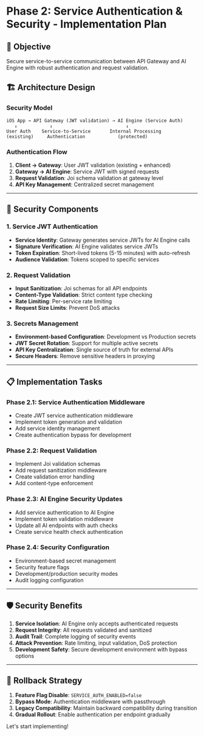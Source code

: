 # Phase 2: Service Authentication & Security - Implementation Plan

## 🎯 Objective
Secure service-to-service communication between API Gateway and AI Engine with robust authentication and request validation.

## 🏗️ Architecture Design

### **Security Model**
```
iOS App → API Gateway (JWT validation) → AI Engine (Service Auth)
   ↓            ↓                           ↓
User Auth    Service-to-Service       Internal Processing
(existing)     Authentication            (protected)
```

### **Authentication Flow**
1. **Client → Gateway**: User JWT validation (existing + enhanced)
2. **Gateway → AI Engine**: Service JWT with signed requests
3. **Request Validation**: Joi schema validation at gateway level
4. **API Key Management**: Centralized secret management

---

## 🔐 Security Components

### **1. Service JWT Authentication**
- **Service Identity**: Gateway generates service JWTs for AI Engine calls
- **Signature Verification**: AI Engine validates service JWTs
- **Token Expiration**: Short-lived tokens (5-15 minutes) with auto-refresh
- **Audience Validation**: Tokens scoped to specific services

### **2. Request Validation**
- **Input Sanitization**: Joi schemas for all API endpoints
- **Content-Type Validation**: Strict content type checking
- **Rate Limiting**: Per-service rate limiting
- **Request Size Limits**: Prevent DoS attacks

### **3. Secrets Management**
- **Environment-based Configuration**: Development vs Production secrets
- **JWT Secret Rotation**: Support for multiple active secrets
- **API Key Centralization**: Single source of truth for external APIs
- **Secure Headers**: Remove sensitive headers in proxying

---

## 📋 Implementation Tasks

### **Phase 2.1: Service Authentication Middleware**
- Create JWT service authentication middleware
- Implement token generation and validation
- Add service identity management
- Create authentication bypass for development

### **Phase 2.2: Request Validation**
- Implement Joi validation schemas
- Add request sanitization middleware
- Create validation error handling
- Add content-type enforcement

### **Phase 2.3: AI Engine Security Updates**
- Add service authentication to AI Engine
- Implement token validation middleware
- Update all AI endpoints with auth checks
- Create service health check authentication

### **Phase 2.4: Security Configuration**
- Environment-based secret management
- Security feature flags
- Development/production security modes
- Audit logging configuration

---

## 🛡️ Security Benefits

1. **Service Isolation**: AI Engine only accepts authenticated requests
2. **Request Integrity**: All requests validated and sanitized
3. **Audit Trail**: Complete logging of security events
4. **Attack Prevention**: Rate limiting, input validation, DoS protection
5. **Development Safety**: Secure development environment with bypass options

---

## 🔄 Rollback Strategy

1. **Feature Flag Disable**: `SERVICE_AUTH_ENABLED=false`
2. **Bypass Mode**: Authentication middleware with passthrough
3. **Legacy Compatibility**: Maintain backward compatibility during transition
4. **Gradual Rollout**: Enable authentication per endpoint gradually

Let's start implementing!